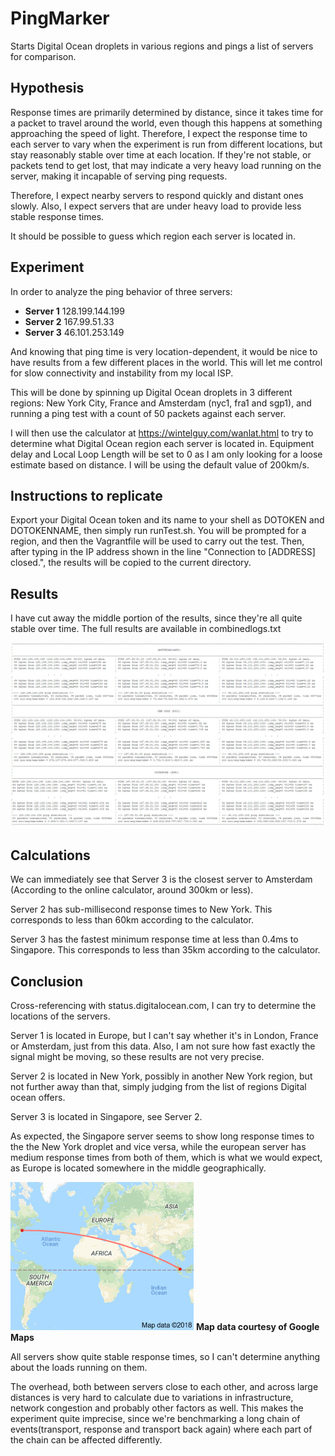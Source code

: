 # PingMarker
Starts Digital Ocean droplets in various regions and pings a list of servers for comparison.

## Hypothesis
Response times are primarily determined by distance, since it takes time for a packet to travel around the world, even though this happens at something approaching the speed of light. Therefore, I expect the response time to each server to vary when the experiment is run from different locations, but stay reasonably stable over time at each location.
If they're not stable, or packets tend to get lost, that may indicate a very heavy load running on the server, making it incapable of serving ping requests.

Therefore, I expect nearby servers to respond quickly and distant ones slowly. Also, I expect servers that are under heavy load to provide less stable response times.

It should be possible to guess which region each server is located in.


## Experiment
In order to analyze the ping behavior of three servers:

* **Server 1** 128.199.144.199
* **Server 2** 167.99.51.33
* **Server 3** 46.101.253.149

And knowing that ping time is very location-dependent, it would be nice 
to have results from a few different places in the world. This will let 
me control for slow connectivity and instability from my local ISP.

This will be done by spinning up Digital Ocean droplets in 3 different regions: New York City, France and Amsterdam (nyc1, fra1 and sgp1), and running a ping test with a count of 50 packets against each server.

I will then use the calculator at https://wintelguy.com/wanlat.html to try to determine what Digital Ocean region each server is located in. Equipment delay and Local Loop Length will be set to 0 as I am only looking for a loose estimate based on distance. I will be using the default value of 200km/s.

## Instructions to replicate
Export your Digital Ocean token and its name to your shell as DOTOKEN and DOTOKENNAME, then simply run runTest.sh. You will be prompted for a region, and then the Vagrantfile will be used to carry out the test. Then, after typing in the IP address shown in the line "Connection to [ADDRESS] closed.", the results will be copied to the current directory.

## Results 
I have cut away the middle portion of the results, since they're all quite stable over time. The full results are available in combinedlogs.txt

![Figure 1](https://raw.githubusercontent.com/huldumadurin/PingMarker/master/LogsExcerpt.PNG "Ping result table abbr.")

## Calculations
We can immediately see that Server 3 is the closest server to Amsterdam (According to the online calculator, around 300km or less). 

Server 2 has sub-millisecond response times to New York. This corresponds to less than 60km according to the calculator.

Server 3 has the fastest minimum response time at less than 0.4ms to Singapore. This corresponds to less than 35km according to the calculator.

## Conclusion
Cross-referencing with status.digitalocean.com, I can try to determine the locations of the servers. 

Server 1 is located in Europe, but I can't say whether it's in London, France or Amsterdam, just from this data. Also, I am not sure how fast exactly the signal might be moving, so these results are not very precise.

Server 2 is located in New York, possibly in another New York region, but not further away than that, simply judging from the list of regions Digital ocean offers.

Server 3 is located in Singapore, see Server 2.

As expected, the Singapore server seems to show long response times to the the New York droplet and vice versa, while the european server has medium response times from both of them, which is what we would expect, as Europe is located somewhere in the middle geographically.

![Figure 2](https://raw.githubusercontent.com/huldumadurin/PingMarker/master/GoogleMapsDistanceNYSGP.PNG "Google Maps showing distance from New York to Singapore")
**Map data courtesy of Google Maps**


All servers show quite stable response times, so I can't determine anything about the loads running on them.

The overhead, both between servers close to each other, and across large distances is very hard to calculate due to variations in infrastructure, network congestion and probably other factors as well. This makes the experiment quite imprecise, since we're benchmarking a long chain of events(transport, response and transport back again) where each part of the chain can be affected differently.